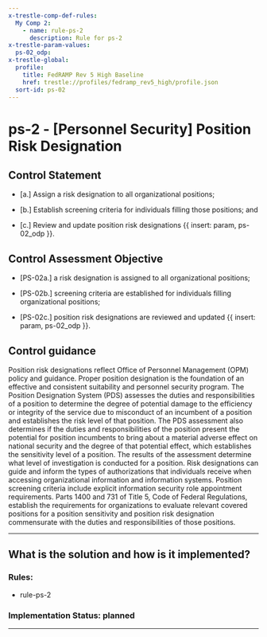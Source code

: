 ```yaml
---
x-trestle-comp-def-rules:
  My Comp 2:
    - name: rule-ps-2
      description: Rule for ps-2
x-trestle-param-values:
  ps-02_odp:
x-trestle-global:
  profile:
    title: FedRAMP Rev 5 High Baseline
    href: trestle://profiles/fedramp_rev5_high/profile.json
  sort-id: ps-02
---
```


# ps-2 - \[Personnel Security\] Position Risk Designation

## Control Statement

- \[a.\] Assign a risk designation to all organizational positions;

- \[b.\] Establish screening criteria for individuals filling those positions; and

- \[c.\] Review and update position risk designations {{ insert: param, ps-02_odp }}.

## Control Assessment Objective

- \[PS-02a.\] a risk designation is assigned to all organizational positions;

- \[PS-02b.\] screening criteria are established for individuals filling organizational positions;

- \[PS-02c.\] position risk designations are reviewed and updated {{ insert: param, ps-02_odp }}.

## Control guidance

Position risk designations reflect Office of Personnel Management (OPM) policy and guidance. Proper position designation is the foundation of an effective and consistent suitability and personnel security program. The Position Designation System (PDS) assesses the duties and responsibilities of a position to determine the degree of potential damage to the efficiency or integrity of the service due to misconduct of an incumbent of a position and establishes the risk level of that position. The PDS assessment also determines if the duties and responsibilities of the position present the potential for position incumbents to bring about a material adverse effect on national security and the degree of that potential effect, which establishes the sensitivity level of a position. The results of the assessment determine what level of investigation is conducted for a position. Risk designations can guide and inform the types of authorizations that individuals receive when accessing organizational information and information systems. Position screening criteria include explicit information security role appointment requirements. Parts 1400 and 731 of Title 5, Code of Federal Regulations, establish the requirements for organizations to evaluate relevant covered positions for a position sensitivity and position risk designation commensurate with the duties and responsibilities of those positions.

______________________________________________________________________

## What is the solution and how is it implemented?

<!-- For implementation status enter one of: implemented, partial, planned, alternative, not-applicable -->

<!-- Note that the list of rules under ### Rules: is read-only and changes will not be captured after assembly to JSON -->

<!-- Add control implementation description here for control: ps-2 -->

### Rules:

  - rule-ps-2

### Implementation Status: planned

______________________________________________________________________
